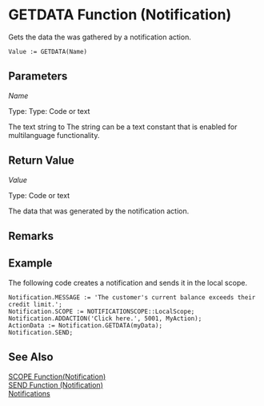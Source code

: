 <properties
                pageTitle="GETDATA Function (Notification) | Project “Madeira”"
                description="Describes the GETDATA function of the Notification data type for sending notifications"
                services=""
                documentationCenter="Madeira"
                authors="jswymer"/>

# GETDATA Function (Notification)
Gets the data the was gathered by a notification action.

```
Value := GETDATA(Name)
```

## Parameters
*Name*

Type: Type: Code or text

The text string to The string can be a text constant that is enabled for multilanguage functionality.

## Return Value
*Value*

Type: Code or text

The data that was generated by the notification action.

## Remarks

##  Example
The following code creates a notification and sends it in the local scope.

```
Notification.MESSAGE := 'The customer's current balance exceeds their credit limit.';
Notification.SCOPE := NOTIFICATIONSCOPE::LocalScope;
Notification.ADDACTION('Click here.', 5001, MyAction);
ActionData := Notification.GETDATA(myData);
Notification.SEND;

```

## See Also  
[SCOPE Function(Notification)](function-notificationscope.md)  
[SEND Function (Notification)](function-notificationsend.md)  
[Notifications](notifications-developing.md)
